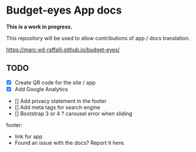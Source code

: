 # Budget-eyes App docs

**This is a work in progress.**

This repository will be used to allow contributions of app / docs translation.

https://marc-ed-raffalli.github.io/budget-eyes/

## TODO

- [x] Create QR code for the site / app
- [x] Add Google Analytics
- [] Add privacy statement in the footer
- [] Add meta tags for search engine
- [] Bootstrap 3 or 4 ? carousel error when sliding


footer: 
- link for app
- Found an issue with the docs? Report it here.
